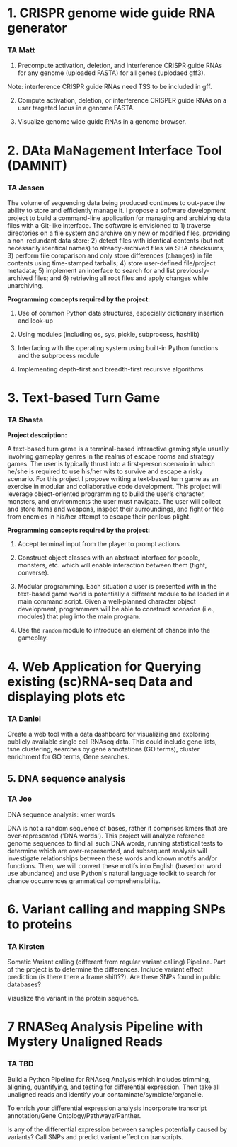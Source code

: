 # 1. CRISPR genome wide guide RNA generator

### TA Matt

1) Precompute activation, deletion, and interference CRISPR guide RNAs for any genome (uploaded FASTA) for all genes (uplodaed gff3). 

Note: interference CRISPR guide RNAs need TSS to be included in gff.

2) Compute activation, deletion, or interference CRISPER guide RNAs on a user targeted locus in a genome FASTA. 

3) Visualize genome wide guide RNAs in a genome browser.





































# 2. DAta MaNagement Interface Tool (DAMNIT)

### TA Jessen



The volume of sequencing data being produced continues to out-pace the ability to store and efficiently manage it. I propose a software development project to build a command-line application for managing and archiving data files with a Git-like interface. The software is envisioned to 1) traverse directories on a file system and archive only new or modified files, providing a non-redundant data store; 2) detect files with identical contents (but not necessarily identical names) to already-archived files via SHA checksums; 3) perform file comparison and only store differences (changes) in file contents using time-stamped tarballs; 4) store user-defined file/project metadata; 5) implement an interface to search for and list previously-archived files; and 6) retrieving all root files and apply changes while unarchiving.

 

**Programming concepts required by the project:**

1.   Use of common Python data structures, especially dictionary insertion and look-up

2.   Using modules (including os, sys, pickle, subprocess, hashlib)

3.   Interfacing with the operating system using built-in Python functions and the subprocess module

4.   Implementing depth-first and breadth-first recursive algorithms














































# 3. Text-based Turn Game

### TA Shasta
 

**Project description:**

A text-based turn game is a terminal-based interactive gaming style usually involving gameplay genres in the realms of escape rooms and strategy games. The user is typically thrust into a first-person scenario in which he/she is required to use his/her wits to survive and escape a risky scenario. For this project I propose writing a text-based turn game as an exercise in modular and collaborative code development. This project will leverage object-oriented programming to build the user’s character, monsters, and environments the user must navigate. The user will collect and store items and weapons, inspect their surroundings, and fight or flee from enemies in his/her attempt to escape their perilous plight. 

 

**Programming concepts required by the project:**

1.   Accept terminal input from the player to prompt actions

2.   Construct object classes with an abstract interface for people, monsters, etc. which will enable interaction between them (fight, converse).

3.   Modular programming. Each situation a user is presented with in the text-based game world is potentially a different module to be loaded in a main command script. Given a well-planned character object development, programmers will be able to construct scenarios (i.e., modules) that plug into the main program.

4.   Use the `random` module to introduce an element of chance into the gameplay.















































# 4. Web Application for Querying existing (sc)RNA-seq Data and displaying plots etc 

### TA Daniel

Create a web tool with a data dashboard for visualizing and exploring publicly available single cell RNAseq data. This could include gene lists, tsne clustering, searches by gene annotations (GO terms), cluster enrichment for GO terms, Gene searches.




















































## 5. DNA sequence analysis


### TA Joe

DNA sequence analysis: kmer words


DNA is not a random sequence of bases, rather it comprises kmers that are over-represented ('DNA words'). This project will analyze reference genome sequences to find all such DNA words, running statistical tests to determine which are over-represented, and subsequent analysis will investigate relationships between these words and known motifs and/or functions. Then, we will convert these motifs into English (based on word use abundance) and use Python's natural language toolkit to search for chance occurrences grammatical comprehensibility.  


 
 
 
 
 
 
 
 
 
 
 
 
 
 
 
 
 
 
 
 
 
 
 
 
 
 
 
 
 
 

# 6. Variant calling and mapping SNPs to proteins

### TA Kirsten

Somatic Variant calling (different from regular variant calling) Pipeline. Part of the project is to determine the differences. Include variant effect prediction (is there there a frame shift??). Are these SNPs found in public databases?
 
Visualize the variant in the protein sequence.








































# 7 RNASeq Analysis Pipeline with Mystery Unaligned Reads

### TA TBD

Build a Python Pipeline for RNAseq Analysis which includes trimming, aligning, quantifying, and testing for differential expression. Then take all unaligned reads and identify your contaminate/symbiote/organelle. 

To enrich your differential expression analysis incorporate transcript annotation/Gene Ontology/Pathways/Panther.

Is any of the differential expression between samples potentially caused by variants? Call SNPs and predict variant effect on transcripts.







 

